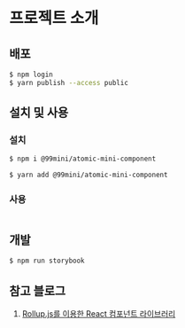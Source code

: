 # 프로젝트 소개

## 배포

```bash
$ npm login
$ yarn publish --access public
```

## 설치 및 사용

### 설치

```bash
$ npm i @99mini/atomic-mini-component
```

```bash
$ yarn add @99mini/atomic-mini-component
```

### 사용

```bash

```

## 개발

```bash
$ npm run storybook
```

## 참고 블로그

1. [Rollup.js를 이용한 React 컴포넌트 라이브러리](https://blog.itcode.dev/projects/2022/06/10/react-components-library-starter#6.-storybook-%EC%84%A4%EC%B9%98)

